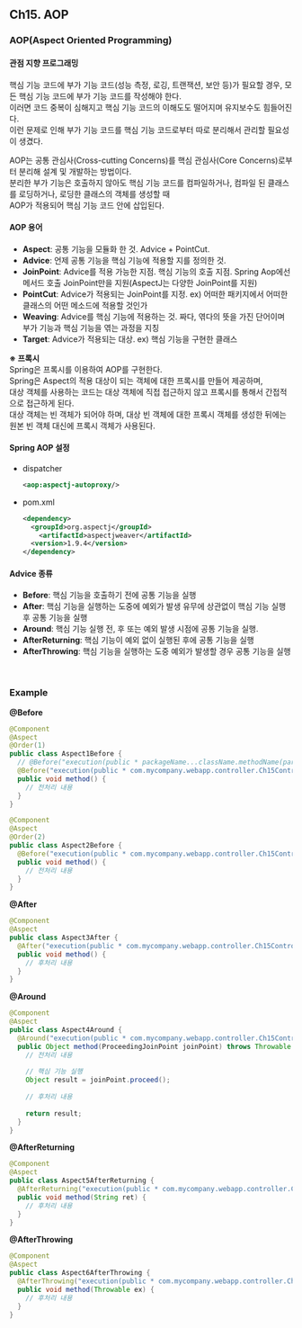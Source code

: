 ## Ch15. AOP
### AOP(Aspect Oriented Programming)
#### 관점 지향 프로그래밍
핵심 기능 코드에 부가 기능 코드(성능 측정, 로깅, 트랜잭션, 보안 등)가 필요할 경우, 모든 핵심 기능 코드에 부가 기능 코드를 작성해야 한다.  
이러면 코드 중복이 심해지고 핵심 기능 코드의 이해도도 떨어지며 유지보수도 힘들어진다.  
이런 문제로 인해 부가 기능 코드를 핵심 기능 코드로부터 따로 분리해서 관리할 필요성이 생겼다.

AOP는 공통 관심사(Cross-cutting Concerns)를 핵심 관심사(Core Concerns)로부터 분리해 설계 및 개발하는 방법이다.  
분리한 부가 기능은 호출하지 않아도 핵심 기능 코드를 컴파일하거나, 컴파일 된 클래스를 로딩하거나, 로딩한 클래스의 객체를 생성할 때  
AOP가 적용되어 핵심 기능 코드 안에 삽입된다.

#### AOP 용어
- **Aspect**: 공통 기능을 모듈화 한 것. Advice + PointCut.
- **Advice**: 언제 공통 기능을 핵심 기능에 적용할 지를 정의한 것.
- **JoinPoint**: Advice를 적용 가능한 지점. 핵심 기능의 호출 지점. Spring Aop에선 메서드 호출 JoinPoint만을 지원(AspectJ는 다양한 JoinPoint를 지원)
- **PointCut**: Advice가 적용되는 JoinPoint를 지정. ex) 어떠한 패키지에서 어떠한 클래스의 어떤 메소드에 적용할 것인가
- **Weaving**: Advice를 핵심 기능에 적용하는 것. 짜다, 엮다의 뜻을 가진 단어이며 부가 기능과 핵심 기능을 엮는 과정을 지칭
- **Target**: Advice가 적용되는 대상. ex) 핵심 기능을 구현한 클래스

**※ 프록시**  
Spring은 프록시를 이용하여 AOP를 구현한다.  
Spring은 Aspect의 적용 대상이 되는 객체에 대한 프록시를 만들어 제공하며,  
대상 객체를 사용하는 코드는 대상 객체에 직접 접근하지 않고 프록시를 통해서 간접적으로 접근하게 된다.  
대상 객체는 빈 객체가 되어야 하며, 대상 빈 객체에 대한 프록시 객체를 생성한 뒤에는 원본 빈 객체 대신에 프록시 객체가 사용된다.

#### Spring AOP 설정
- dispatcher
  ```xml
  <aop:aspectj-autoproxy/>
  ```

- pom.xml
  ```xml
  <dependency>
    <groupId>org.aspectj</groupId>
      <artifactId>aspectjweaver</artifactId>
    <version>1.9.4</version>
  </dependency>
  ```

#### Advice 종류
- **Before**: 핵심 기능을 호출하기 전에 공통 기능을 실행
- **After**: 핵심 기능을 실행하는 도중에 예외가 발생 유무에 상관없이 핵심 기능 실행 후 공통 기능을 실행
- **Around**: 핵심 기능 실행 전, 후 또는 예외 발생 시점에 공통 기능을 실행.
- **AfterReturning**: 핵심 기능이 예외 없이 실행된 후에 공통 기능을 실행
- **AfterThrowing**: 핵심 기능을 실행하는 도중 예외가 발생할 경우 공통 기능을 실행

<br/>

### Example
**@Before**  
```java
@Component
@Aspect
@Order(1)
public class Aspect1Before {
  // @Before("execution(public * packageName...className.methodName(parameter))")
  @Before("execution(public * com.mycompany.webapp.controller.Ch15Controller.before(..))")
  public void method() {
    // 전처리 내용
  }
}

@Component
@Aspect
@Order(2)
public class Aspect2Before {
  @Before("execution(public * com.mycompany.webapp.controller.Ch15Controller.before(..))")
  public void method() {
    // 전처리 내용
  }
}
```

**@After**  
```java
@Component
@Aspect
public class Aspect3After {
  @After("execution(public * com.mycompany.webapp.controller.Ch15Controller.after(..))")
  public void method() {
    // 후처리 내용
  }
}
```

**@Around**  
```java
@Component
@Aspect
public class Aspect4Around {
  @Around("execution(public * com.mycompany.webapp.controller.Ch15Controller.around(..))")
  public Object method(ProceedingJoinPoint joinPoint) throws Throwable {
    // 전처리 내용
    
    // 핵심 기능 실행
    Object result = joinPoint.proceed();
    
    // 후처리 내용
    
    return result;
  }
}
```

**@AfterReturning**  
```java
@Component
@Aspect
public class Aspect5AfterReturning {
  @AfterReturning("execution(public * com.mycompany.webapp.controller.Ch15Controller.afterReturning(..))", returning = "ret")
  public void method(String ret) {
    // 후처리 내용
  }
}
```

**@AfterThrowing**  
```java
@Component
@Aspect
public class Aspect6AfterThrowing {
  @AfterThrowing("execution(public * com.mycompany.webapp.controller.Ch15Controller.afterThrowing(..))", throwing = "ex")
  public void method(Throwable ex) {
    // 후처리 내용
  }
}
```
